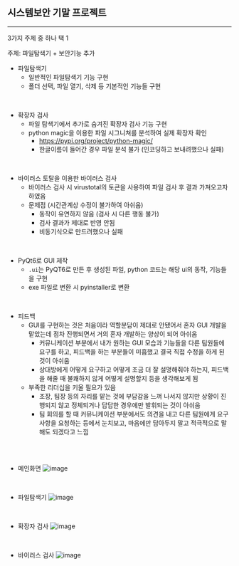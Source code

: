 ## 시스템보안 기말 프로젝트
---

3가지 주제 중 하나 택 1

주제: 파일탐색기 + 보안기능 추가

+ 파일탐색기
  + 일반적인 파일탐색기 기능 구현
  + 폴더 선택, 파일 열기, 삭제 등 기본적인 기능들 구현

<br>

+ 확장자 검사
  + 파일 탐색기에서 추가로 숨겨진 확장자 검사 기능 구현
  + python magic을 이용한 파일 시그니쳐를 분석하여 실제 확장자 확인
    + https://pypi.org/project/python-magic/
    - 한글이름이 들어간 경우 파일 분석 불가 (인코딩하고 보내려했으나 실패)

<br>

- 바이러스 토탈을 이용한 바이러스 검사
  - 바이러스 검사 시 virustotal의 토큰을 사용하여 파일 검사 후 결과 가져오고자 하였음
  - 문제점 (시간관계상 수정이 불가하여 아쉬움)
    - 동작이 유연하지 않음 (검사 시 다른 행동 불가)
    - 검사 결과가 제대로 반영 안됨
    - 비동기식으로 만드려했으나 실패

<br>

- PyQt6로 GUI 제작
  - ```.ui```는 PyQT6로 만든 후 생성된 파일, python 코드는 해당 ui의 동작, 기능들을 구현
  - exe 파일로 변환 시 pyinstaller로 변환 

<br>

+ 피드백
  + GUI를 구현하는 것은 처음이라 역할분담이 제대로 안됐어서 혼자 GUI 개발을 맡았는데 점차 진행되면서 거의 혼자 개발하는 양상이 되어 아쉬움
    + 커뮤니케이션 부분에서 내가 원하는 GUI 모습과 기능들을 다른 팀원들에 요구를 하고, 피드백을 하는 부분들이 미흡했고 결국 직접 수정을 하게 된 것이 아쉬움
    + 상대방에게 어떻게 요구하고 어떻게 조금 더 잘 설명해줘야 하는지, 피드백을 해줄 때 불쾌하지 않게 어떻게 설명할지 등을 생각해보게 됨
  + 부족한 리더십을 키울 필요가 있음
    + 조장, 팀장 등의 자리를 맡는 것에 부담감을 느껴 나서지 않지만 상황이 진행되지 않고 정체되거나 답답한 경우에만 발휘되는 것이 아쉬움
    + 팀 회의를 할 때 커뮤니케이션 부분에서도 의견을 내고 다른 팀원에게 요구사항을 요청하는 등에서 눈치보고, 마음에만 담아두지 말고 적극적으로 말해도 되겠다고 느낌

<br><br>

+ 메인화면
![image](https://github.com/ind2x/gui/assets/52172169/b27a2eb5-78a6-4bba-b644-687f2820f41d)

<br>

+ 파일탐색기
![image](https://github.com/ind2x/gui/assets/52172169/a6c50e7a-0fdb-4f92-9486-ad51e42f4719)

<br>

+ 확장자 검사
![image](https://github.com/ind2x/gui/assets/52172169/70c4ed2f-ff71-47f6-be9e-bd74f499df62)

<br>

+ 바이러스 검사
![image](https://github.com/ind2x/gui/assets/52172169/78c681f0-01c9-47ba-999c-8248524ffaf9)
